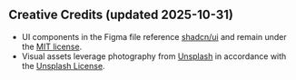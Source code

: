 ## Creative Credits (updated 2025-10-31)

- UI components in the Figma file reference [shadcn/ui](https://ui.shadcn.com/) and remain under the [MIT license](https://github.com/shadcn-ui/ui/blob/main/LICENSE.md).
- Visual assets leverage photography from [Unsplash](https://unsplash.com) in accordance with the [Unsplash License](https://unsplash.com/license).
